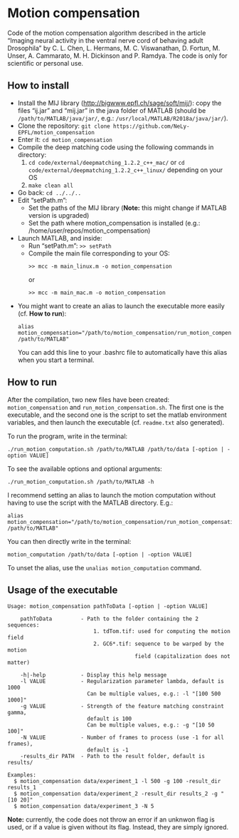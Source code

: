 # Motion compensation

Code of the motion compensation algorithm described in the article “Imaging neural activity in the ventral nerve cord of behaving adult Drosophila” by C. L. Chen, L. Hermans, M. C. Viswanathan, D. Fortun, M. Unser, A. Cammarato, M. H. Dickinson and P. Ramdya. The code is only for scientific or personal use.

## How to install

* Install the MIJ library (http://bigwww.epfl.ch/sage/soft/mij/): copy the files “ij.jar” and “mij.jar” in the java folder of MATLAB (should be `/path/to/MATLAB/java/jar/`, e.g.: `/usr/local/MATLAB/R2018a/java/jar/`).
* Clone the repository: `git clone https://github.com/NeLy-EPFL/motion_compensation`
* Enter it: `cd motion_compensation`
* Compile the deep matching code using the following commands in directory: 
  1. `cd code/external/deepmatching_1.2.2_c++_mac/` or `cd code/external/deepmatching_1.2.2_c++_linux/` depending on your OS 
  2. `make clean all`
* Go back: `cd ../../..`
* Edit “setPath.m”: 
  * Set the paths of the MIJ library (**Note:** this might change if MATLAB version is upgraded)
  * Set the path where motion_compensation is installed (e.g.: /home/user/repos/motion_compensation)
* Launch MATLAB, and inside:
  * Run “setPath.m”: `>> setPath`
  * Compile the main file corresponding to your OS:
      ```
      >> mcc -m main_linux.m -o motion_compensation
      ```
      or
      ```
      >> mcc -m main_mac.m -o motion_compensation
      ```
* You might want to create an alias to launch the executable more easily (cf. **How to run**):  
   ```  
   alias motion_compensation="/path/to/motion_compensation/run_motion_compensation.sh /path/to/MATLAB"  
   ```  
   You can add this line to your .bashrc file to automatically have this alias when you start a terminal. 
   
## How to run

After the compilation, two new files have been created: `motion_compensation` and `run_motion_compensation.sh`. The first one is the executable, and the second one is the script to set the matlab environment variables, and then launch the executable (cf. `readme.txt` also generated).

To run the program, write in the terminal:
```
./run_motion_computation.sh /path/to/MATLAB /path/to/data [-option | -option VALUE]
```

To see the available options and optional arguments:
```
./run_motion_computation.sh /path/to/MATLAB -h
```

I recommend setting an alias to launch the motion computation without having to use the script with the MATLAB directory. E.g.:
```
alias motion_compensation="/path/to/motion_compensation/run_motion_compensation.sh /path/to/MATLAB"  
```
You can then directly write in the terminal:
```
motion_computation /path/to/data [-option | -option VALUE]
```
To unset the alias, use the `unalias motion_computation` command.

## Usage of the executable

```
Usage: motion_compensation pathToData [-option | -option VALUE]

    pathToData         - Path to the folder containing the 2 sequences:
                           1. tdTom.tif: used for computing the motion field
                           2. GC6*.tif: sequence to be warped by the motion
                                        field (capitalization does not matter)

    -h|-help           - Display this help message
    -l VALUE           - Regularization parameter lambda, default is 1000
                         Can be multiple values, e.g.: -l "[100 500 1000]"
    -g VALUE           - Strength of the feature matching constraint gamma,
                         default is 100
                         Can be multiple values, e.g.: -g "[10 50 100]"
    -N VALUE           - Number of frames to process (use -1 for all frames),
                         default is -1
    -results_dir PATH  - Path to the result folder, default is results/

Examples:
  $ motion_compensation data/experiment_1 -l 500 -g 100 -result_dir results_1
  $ motion_compensation data/experiment_2 -result_dir results_2 -g "[10 20]"
  $ motion_compensation data/experiment_3 -N 5
```

**Note:** currently, the code does not throw an error if an unknwon flag is used, or if a value is given without its flag. Instead, they are simply ignored.
